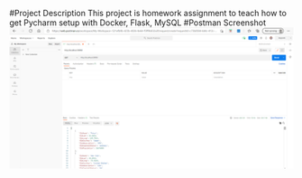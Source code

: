 #Project Description
This project is homework assignment to teach how to get Pycharm setup with Docker, Flask, MySQL
#Postman Screenshot
![postman request output](screenshots/postman.png)